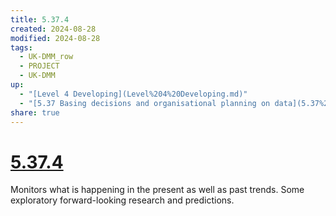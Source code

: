 ```yaml
---
title: 5.37.4
created: 2024-08-28
modified: 2024-08-28
tags:
  - UK-DMM_row
  - PROJECT
  - UK-DMM
up:
  - "[Level 4 Developing](Level%204%20Developing.md)"
  - "[5.37 Basing decisions and organisational planning on data](5.37%20Basing%20decisions%20and%20organisational%20planning%20on%20data.md)"
share: true
---
```

# [5.37.4](5.37.4.md)

Monitors what is happening in the present as well as past trends. Some exploratory forward-looking research and predictions.
